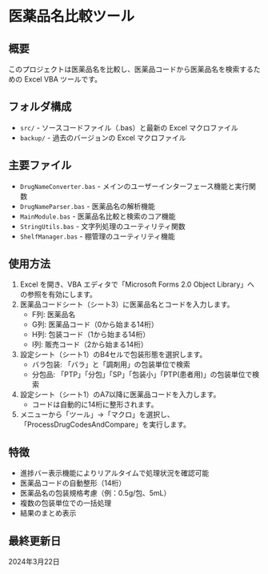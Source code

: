 # 医薬品名比較ツール

## 概要
このプロジェクトは医薬品名を比較し、医薬品コードから医薬品名を検索するための Excel VBA ツールです。

## フォルダ構成
- `src/` - ソースコードファイル（.bas）と最新の Excel マクロファイル
- `backup/` - 過去のバージョンの Excel マクロファイル

## 主要ファイル
- `DrugNameConverter.bas` - メインのユーザーインターフェース機能と実行関数
- `DrugNameParser.bas` - 医薬品名の解析機能
- `MainModule.bas` - 医薬品名比較と検索のコア機能
- `StringUtils.bas` - 文字列処理のユーティリティ関数
- `ShelfManager.bas` - 棚管理のユーティリティ機能

## 使用方法
1. Excel を開き、VBA エディタで「Microsoft Forms 2.0 Object Library」への参照を有効にします。
2. 医薬品コードシート（シート3）に医薬品名とコードを入力します。
   - F列: 医薬品名
   - G列: 医薬品コード（0から始まる14桁）
   - H列: 包装コード（1から始まる14桁）
   - I列: 販売コード（2から始まる14桁）
3. 設定シート（シート1）のB4セルで包装形態を選択します。
   - バラ包装: 「バラ」と「調剤用」の包装単位で検索
   - 分包品: 「PTP」「分包」「SP」「包装小」「PTP(患者用)」の包装単位で検索
4. 設定シート（シート1）のA7以降に医薬品コードを入力します。
   - コードは自動的に14桁に整形されます。
5. メニューから「ツール」→「マクロ」を選択し、「ProcessDrugCodesAndCompare」を実行します。

## 特徴
- 進捗バー表示機能によりリアルタイムで処理状況を確認可能
- 医薬品コードの自動整形（14桁）
- 医薬品名の包装規格考慮（例：0.5g/包、5mL）
- 複数の包装単位での一括処理
- 結果のまとめ表示

## 最終更新日
2024年3月22日 
